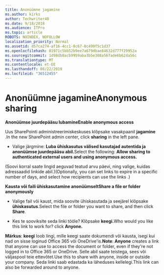 ```yaml
---
title: Anonüümne jagamine
ms.author: kirks
author: Techwriter40
ms.date: 9/18/2018
ms.audience: ITPro
ms.topic: article
ROBOTS: NOINDEX, NOFOLLOW
localization_priority: Normal
ms.assetid: d57ca274-af16-4cc1-8c67-8c499f5c1d37
ms.openlocfilehash: 01971c5bb52b9ee7a679dbae84632d777f29952a
ms.sourcegitcommit: 1d98db8acb9959aba3b5e308a567ade6b62da56c
ms.translationtype: MT
ms.contentlocale: et-EE
ms.lasthandoff: 08/22/2019
ms.locfileid: "36512455"
---
```

# <a name="anonymous-sharing"></a><span data-ttu-id="3b6bc-102">Anonüümne jagamine</span><span class="sxs-lookup"><span data-stu-id="3b6bc-102">Anonymous sharing</span></span>

 <span data-ttu-id="3b6bc-103">**Anonüümse juurdepääsu lubamine**</span><span class="sxs-lookup"><span data-stu-id="3b6bc-103">**Enable anonymous access**</span></span>
  
<span data-ttu-id="3b6bc-104">Uus SharePointi administreerimiskeskuses klõpsake vasakpaanil **jagamine** .</span><span class="sxs-lookup"><span data-stu-id="3b6bc-104">In the new SharePoint admin center, click **sharing** in the left pane.</span></span> 
  
- <span data-ttu-id="3b6bc-105">Valige järgmine: **Luba ühiskasutus välised kasutajad autentida ja anonüümse juurdepääsu abil.**</span><span class="sxs-lookup"><span data-stu-id="3b6bc-105">Select the following: **Allow sharing to authenticated external users and using anonymous access.**</span></span>
  
<span data-ttu-id="3b6bc-106">(Soovi korral saate lingid aeguvad teatud arvu päevi, ning valige, kuidas adressaadid linkide abil.)</span><span class="sxs-lookup"><span data-stu-id="3b6bc-106">(Optionally, you can set links to expire in a specific number of days, and select how recipients can use the links .)</span></span>
    
 <span data-ttu-id="3b6bc-107">**Kausta või faili ühiskasutamine anonüümselt**</span><span class="sxs-lookup"><span data-stu-id="3b6bc-107">**Share a file or folder anonymously**</span></span>
  
- <span data-ttu-id="3b6bc-108">Valige fail või kaust, mida soovite ühiskasutada ja seejärel klõpsake **ühiskasutus**.</span><span class="sxs-lookup"><span data-stu-id="3b6bc-108">Select the file or folder you want to share, and then click **Share**.</span></span> 
    
- <span data-ttu-id="3b6bc-109">Kes te sooviksite seda linki tööle? Klõpsake **keegi.**</span><span class="sxs-lookup"><span data-stu-id="3b6bc-109">Who would you like this link to work for? click **Anyone.**</span></span>
  
 <span data-ttu-id="3b6bc-110">**Märkus**: **keegi** loob lingi, mille keegi saate dokumendi või kausta, isegi kui nad on sisse loginud Office 365 või OneDrive'is.</span><span class="sxs-lookup"><span data-stu-id="3b6bc-110">**Note**: **Anyone** creates a link that anyone can use to access the document or folder, even if they're not logged in to Office 365 or OneDrive.</span></span> <span data-ttu-id="3b6bc-111">Selle abil saate teistega, sees või väljaspool teie ettevõtet.</span><span class="sxs-lookup"><span data-stu-id="3b6bc-111">Use this to share with anyone, inside or outside your company.</span></span> <span data-ttu-id="3b6bc-112">Seda linki saab edastada ka läheduses kellelegi.</span><span class="sxs-lookup"><span data-stu-id="3b6bc-112">This link can also be forwarded around to anyone.</span></span> 
    

